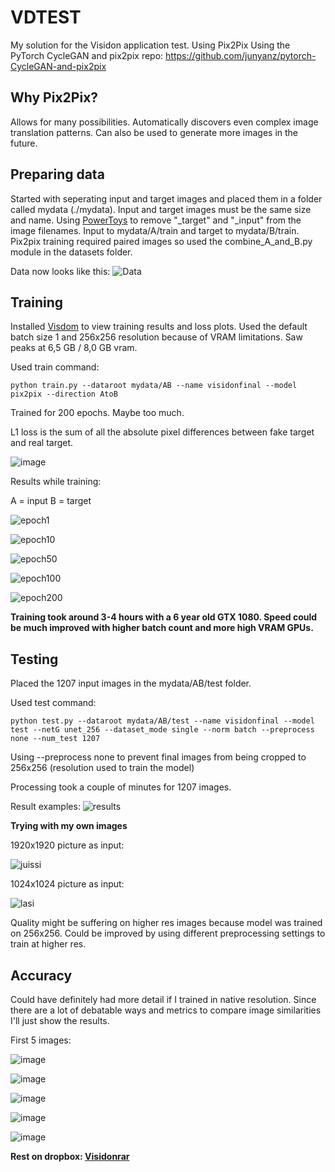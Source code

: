 # VDTEST
My solution for the Visidon application test. Using Pix2Pix
Using the PyTorch CycleGAN and pix2pix repo:
https://github.com/junyanz/pytorch-CycleGAN-and-pix2pix

## Why Pix2Pix?
Allows for many possibilities. Automatically discovers even complex image translation patterns. Can also be used to generate more images in the future.

## Preparing data
Started with seperating input and target images and placed them in a folder called mydata (./mydata). Input and target images must be the same size and name. Using [PowerToys](https://learn.microsoft.com/en-us/windows/powertoys/) to remove "_target" and "_input" from the image filenames. Input to mydata/A/train and target to mydata/B/train. Pix2pix training required paired images so used the combine_A_and_B.py module in the datasets folder.

Data now looks like this:
![Data](https://user-images.githubusercontent.com/40422650/206715316-20211c0d-aad1-4af9-bacd-34b5ba2bdf3b.png)

## Training
Installed [Visdom](https://pypi.org/project/visdom/0.1.7/) to view training results and loss plots.
Used the default batch size 1 and 256x256 resolution because of VRAM limitations. Saw peaks at 6,5 GB / 8,0 GB vram.

Used train command:

```
python train.py --dataroot mydata/AB --name visidonfinal --model pix2pix --direction AtoB
```

Trained for 200 epochs. Maybe too much.

L1 loss is the sum of all the absolute pixel differences between fake target and real target.

![image](https://user-images.githubusercontent.com/40422650/206800508-a2f70201-c76c-4e89-925e-7d8efc9742cf.png)

Results while training:

A = input
B = target

![epoch1](https://user-images.githubusercontent.com/40422650/206721350-dd966d9c-4b43-48cc-a01a-484dfee72bd4.png)

![epoch10](https://user-images.githubusercontent.com/40422650/206721556-4b26d448-c24c-4e2e-95d6-085752b28aa7.png)

![epoch50](https://user-images.githubusercontent.com/40422650/206721753-b6201a2a-348d-4380-a0fb-aa19ded234e5.png)

![epoch100](https://user-images.githubusercontent.com/40422650/206721798-f517d2f4-d3b8-4e83-a8f2-aca853380cd7.png)

![epoch200](https://user-images.githubusercontent.com/40422650/206721893-5a16678d-7ee4-44de-a6e3-41e14c931722.png)


**Training took around 3-4 hours with a 6 year old GTX 1080. Speed could be much improved with higher batch count and more high VRAM GPUs.**

## Testing

Placed the 1207 input images in the mydata/AB/test folder.

Used test command:
```
python test.py --dataroot mydata/AB/test --name visidonfinal --model test --netG unet_256 --dataset_mode single --norm batch --preprocess none --num_test 1207
```
Using --preprocess none to prevent final images from being cropped to 256x256 (resolution used to train the model)

Processing took a couple of minutes for 1207 images.

Result examples:
![results](https://user-images.githubusercontent.com/40422650/206726092-f2aea02e-b270-475a-8cc0-c5f6d6f6ea5d.png)

**Trying with my own images**

1920x1920 picture as input:

![juissi](https://user-images.githubusercontent.com/40422650/206731786-4a668089-dfa2-43f0-83d6-b92c07699ca4.png)

1024x1024 picture as input:

![lasi](https://user-images.githubusercontent.com/40422650/206731596-8d092758-9a65-4a62-8165-8eae0f9cf1cb.png)


Quality might be suffering on higher res images because model was trained on 256x256. Could be improved by using different preprocessing settings to train at higher res.


## Accuracy
Could have definitely had more detail if I trained in native resolution. 
Since there are a lot of debatable ways and metrics to compare image similarities I'll just show the results.

First 5 images:

![image](https://user-images.githubusercontent.com/40422650/206806940-c6d05061-92fd-4f69-84ea-8882429bda08.png)

![image](https://user-images.githubusercontent.com/40422650/206808278-c4b47d1f-2622-4be5-a652-f2cbf1cf1a6b.png)

![image](https://user-images.githubusercontent.com/40422650/206804394-aa924fe9-b246-40b7-8cf4-a2d06283168f.png)

![image](https://user-images.githubusercontent.com/40422650/206804421-30a56fbd-7d7e-4e5b-9330-63db5950cd14.png)

![image](https://user-images.githubusercontent.com/40422650/206804438-ac159304-8fad-410a-a4ae-af6540a87fd2.png)


**Rest on dropbox:
[Visidonrar](https://www.dropbox.com/s/bpaj7qae2bf94ja/visidonimages.zip?dl=0)**



